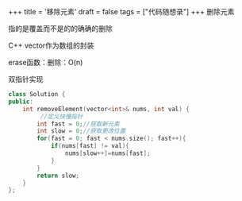 +++
title = '移除元素'
draft = false
tags = ["代码随想录"]
+++
删除元素

指的是覆盖而不是的的确确的删除

C++ vector作为数组的封装

erase函数：删除：O(n)

双指针实现

```c++
class Solution {
public:
    int removeElement(vector<int>& nums, int val) {
         //定义快慢指针
        int fast = 0;//获取新元素
        int slow = 0;//获取更改位置
        for(fast = 0; fast < nums.size(); fast++){
            if(nums[fast] != val){
                nums[slow++]=nums[fast];
            }
        }
        return slow;
    }
};
```
